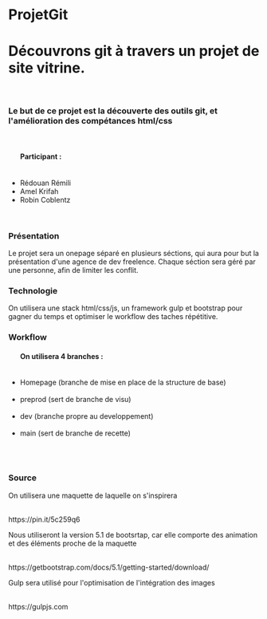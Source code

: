 # ProjetGit
<h1>Découvrons git à travers un projet de site vitrine.</h1> <br>
<h3>Le but de ce projet est la découverte des outils git, et l'amélioration des compétances html/css</h3> <br>

<ul><h4>Participant :</h4>
<br>
  <li>Rédouan Rémili </li>
  <li>Amel Krifah  </li>
  <li>Robin Coblentz </li>
</ul>
<br>

<h3>Présentation</h3>

<p>Le projet sera un onepage séparé en plusieurs séctions, qui aura pour but la présentation d'une agence de dev freelence.
Chaque séction sera géré par une personne, afin de limiter les conflit.</p>

<h3>Technologie</h3>

<p>On utilisera une stack html/css/js, un framework gulp et bootstrap pour gagner du temps et optimiser le workflow des taches répétitive.</p>

<h3>Workflow</h3>

<ul><h4>On utilisera 4 branches :</h4><br>

<li>Homepage (branche de mise en place de la structure de base)</li><br>
<li>preprod (sert de branche de visu)</li><br>
<li>dev (branche propre au developpement)</li><br>
<li>main (sert de branche de recette)</li><br>
</ul><br>


<h3>Source</h3>

<p>On utilisera une maquette de laquelle on s'inspirera</p><br>
<a>https://pin.it/5c259q6</a>

<p>Nous utiliseront la version 5.1 de bootsrtap, car elle comporte des animation et des éléments proche de la maquette</p><br>
<a>https://getbootstrap.com/docs/5.1/getting-started/download/</a>

<p>Gulp sera utilisé pour l'optimisation de l'intégration des images</p><br>
<a>https://gulpjs.com</a>

